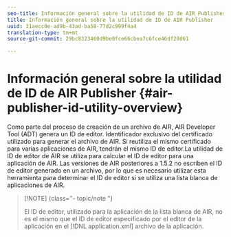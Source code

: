 ```yaml
---
seo-title: Información general sobre la utilidad de ID de AIR Publisher
title: Información general sobre la utilidad de ID de AIR Publisher
uuid: 31aecc0e-ad9b-43ad-ba58-77d2c999f4a4
translation-type: tm+mt
source-git-commit: 29bc8323460d9be0fce66cbea7c6fce46df20d61

---
```



# Información general sobre la utilidad de ID de AIR Publisher {#air-publisher-id-utility-overview}

Como parte del proceso de creación de un archivo de AIR, AIR Developer Tool (ADT) genera un ID de editor. Identificador exclusivo del certificado utilizado para generar el archivo de AIR. Si reutiliza el mismo certificado para varias aplicaciones de AIR, tendrán el mismo ID de editor.La utilidad de ID de editor de AIR se utiliza para calcular el ID de editor para una aplicación de AIR. Las versiones de AIR posteriores a 1.5.2 no escriben el ID de editor generado en un archivo, por lo que es necesario utilizar esta herramienta para determinar el ID de editor si se utiliza una lista blanca de aplicaciones de AIR.

>[!NOTE] {class=&quot;- topic/note &quot;}
>
>El ID de editor, utilizado para la aplicación de la lista blanca de AIR, no es el mismo que el ID de editor especificado por el editor de la aplicación en el [!DNL application.xml] archivo de la aplicación.

